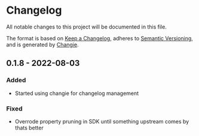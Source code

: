 # Changelog
All notable changes to this project will be documented in this file.

The format is based on [Keep a Changelog](https://keepachangelog.com/en/1.0.0/),
adheres to [Semantic Versioning](https://semver.org/spec/v2.0.0.html),
and is generated by [Changie](https://github.com/miniscruff/changie).


## 0.1.8 - 2022-08-03
### Added
* Started using changie for changelog management
### Fixed
* Overrode property pruning in SDK until something upstream comes by thats better
